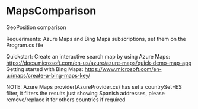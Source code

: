 # MapsComparison
GeoPosition comparison

Requeriments: Azure Maps and Bing Maps subscriptions, set them on the Program.cs file

Quickstart: Create an interactive search map by using Azure Maps: https://docs.microsoft.com/en-us/azure/azure-maps/quick-demo-map-app
Getting started with Bing Maps: https://www.microsoft.com/en-u:/maps/create-a-bing-maps-key/

NOTE: Azure Maps provider(AzureProvider.cs) has set a countrySet=ES filter, it filters the results just showing Spanish addresses, please remove/replace it for others countries if required
